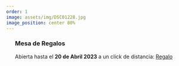 ```yaml
---
order: 1
image: assets/img/DSC01228.jpg
image_position: center 80%
---
```



<ul>
  <h3>Mesa de Regalos</h3>
	Abierta hasta el <b>20 de Abril 2023</b> a un click de distancia: <a href="https://www.elpalaciodehierro.com/buscar?eventId=370110">Regalo</a>
</ul>